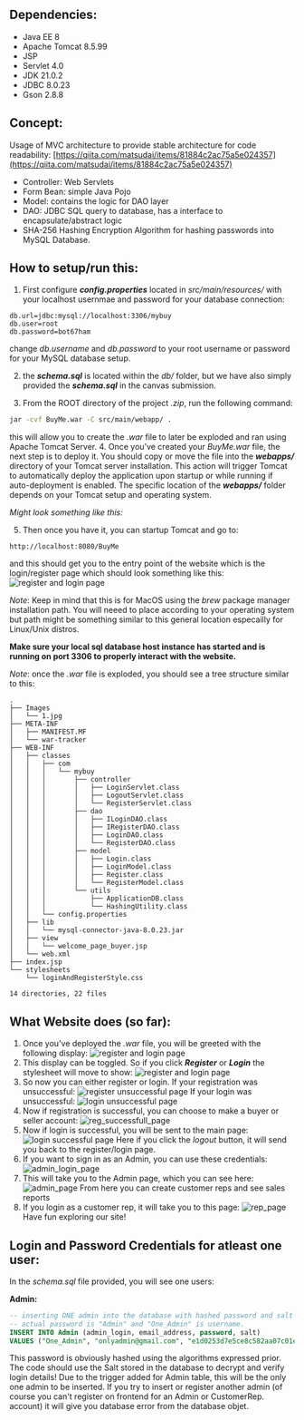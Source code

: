 ## Dependencies:

- Java EE 8
- Apache Tomcat 8.5.99
- JSP
- Servlet 4.0
- JDK 21.0.2
- JDBC 8.0.23
- Gson 2.8.8

## Concept:

Usage of MVC architecture to provide stable architecture for code readability:
[https://qiita.com/matsudai/items/81884c2ac75a5e024357](https://qiita.com/matsudai/items/81884c2ac75a5e024357)

- Controller: Web Servlets
- Form Bean: simple Java Pojo
- Model: contains the logic for DAO layer
- DAO: JDBC SQL query to database, has a interface to encapsulate/abstract logic
- SHA-256 Hashing Encryption Algorithm for hashing passwords into MySQL Database.

## How to setup/run this:
1. First configure **_config.properties_** located in *src/main/resources/* with your localhost usernmae and password for your database connection:
```properties
db.url=jdbc:mysql://localhost:3306/mybuy
db.user=root
db.password=bot67ham
```
change *db.username* and *db.password* to your root username or password for your MySQL database setup.

2. the **_schema.sql_** is located within the *db/* folder, but we have also simply provided the **_schema.sql_** in the canvas submission.

3. From the ROOT directory of the project *.zip*, run the following command:
```bash
jar -cvf BuyMe.war -C src/main/webapp/ .
```
this will allow you to create the *.war* file to later be exploded and ran using Apache Tomcat Server.
4. Once you’ve created your *BuyMe.war* file, the next step is to deploy it. You should copy or move the file into the **_webapps/_** directory of your Tomcat server installation.
   This action will trigger Tomcat to automatically deploy the application upon startup or while running if auto-deployment is enabled.
   The specific location of the **_webapps/_** folder depends on your Tomcat setup and operating system.

*Might look something like this:*


5. Then once you have it, you can startup Tomcat and go to:
```angular2html
http://localhost:8080/BuyMe
```
and this should get you to the entry point of the website which is the login/register page which should look something like this:
![register and login page](docs/Images/tomcat_installation_location.png)

*Note*: Keep in mind that this is for MacOS using the *brew* package manager installation path. You will neeed to place according to your operating system but path might be something similar to this general location especailly for Linux/Unix distros.

**Make sure your local sql database host instance has started and is running on port 3306 to properly interact with the website.**

*Note*: once the *.war* file is exploded, you should see a tree structure similar to this:
```shell
.
├── Images
│   └── 1.jpg
├── META-INF
│   ├── MANIFEST.MF
│   └── war-tracker
├── WEB-INF
│   ├── classes
│   │   ├── com
│   │   │   └── mybuy
│   │   │       ├── controller
│   │   │       │   ├── LoginServlet.class
│   │   │       │   ├── LogoutServlet.class
│   │   │       │   └── RegisterServlet.class
│   │   │       ├── dao
│   │   │       │   ├── ILoginDAO.class
│   │   │       │   ├── IRegisterDAO.class
│   │   │       │   ├── LoginDAO.class
│   │   │       │   └── RegisterDAO.class
│   │   │       ├── model
│   │   │       │   ├── Login.class
│   │   │       │   ├── LoginModel.class
│   │   │       │   ├── Register.class
│   │   │       │   └── RegisterModel.class
│   │   │       └── utils
│   │   │           ├── ApplicationDB.class
│   │   │           └── HashingUtility.class
│   │   └── config.properties
│   ├── lib
│   │   └── mysql-connector-java-8.0.23.jar
│   ├── view
│   │   └── welcome_page_buyer.jsp
│   └── web.xml
├── index.jsp
└── stylesheets
    └── loginAndRegisterStyle.css

14 directories, 22 files
```
## What Website does (so far):
1. Once you've deployed the *.war* file, you will be greeted with the following display:
   ![register and login page](docs/Images/landingpage_register.png)
2. This display can be toggled. So if you click **_Register_** or **_Login_** the stylesheet will move to show:
   ![register and login page](docs/Images/landingpage_login.png)
3. So now you can either register or login. If your registration was unsuccessful:
   ![register unsuccessful page](docs/Images/unsuccessful_registration.png)
   If your login was unsuccessful:
   ![login unsuccessful page](docs/Images/unsuccessful_login.png)
4. Now if registration is successful, you can choose to make a buyer or seller account:
   ![reg_successfull_page](docs/Images/reg_successful.png)
5. Now if login is successful, you will be sent to the main page:
   ![login successful page](docs/Images/login_successful.png)
   Here if you click the *logout* button, it will send you back to the register/login page.
6. If you want to sign in as an Admin, you can use these credentials:
   ![admin_login_page](docs/Images/admin_login.png)
7. This will take you to the Admin page, which you can see here:
   ![admin_page](docs/Images/admin_page.png)
   From here you can create customer reps and see sales reports
8. If you login as a customer rep, it will take you to this page:
   ![rep_page](docs/Images/rep_page.png)
   Have fun exploring our site!

## Login and Password Credentials for atleast one user:

In the *schema.sql* file provided, you will see one users:

**Admin:**
```sql
-- inserting ONE admin into the database with hashed password and salt
-- actual password is "Admin" and "One_Admin" is username.
INSERT INTO Admin (admin_login, email_address, password, salt)
VALUES ("One_Admin", "onlyadmin@gmail.com", "e1d0253d7e5ce8c582aa07c01e5cdf6bbd4d97ed7edec1e3921d469e77b0ea7f", "9fcb340a561f0d91148e068d544d94de");
```
This password is obviously hashed using the algorithms expressed prior. The code should use the Salt stored in the database to decrypt and verify login details!
Due to the trigger added for Admin table, this will be the only one admin to be inserted. If you try to insert or register another admin (of course you can't register on frontend for an Admin or CustomerRep. account) it will give you database error from the database objet.

   
